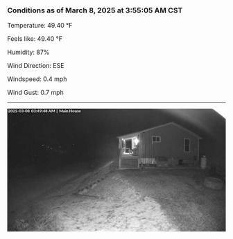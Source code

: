 ### Conditions as of March 8, 2025 at 3:55:05 AM CST 

Temperature: 49.40 &deg;F

Feels like: 49.40 &deg;F

Humidity: 87%

Wind Direction: ESE

Windspeed: 0.4 mph

Wind Gust: 0.7 mph

---

<img src="./images/latest.jpeg"/>

